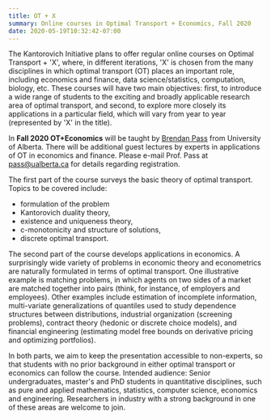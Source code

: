 ```yaml
---
title: OT + X
summary: Online courses in Optimal Transport + Economics, Fall 2020
date: 2020-05-19T10:32:42-07:00
---
```


The Kantorovich Initiative plans to offer regular online courses on Optimal Transport + 'X', where, in different iterations,
'X' is chosen from the many disciplines in which optimal transport (OT) places an important role, including economics and finance, data science/statistics, computation, biology, etc. These courses will have two main objectives: first, to introduce a wide range of students to the exciting and broadly applicable research area of optimal transport, and second, to explore more closely its applications in a particular field, which will vary from year to year (represented by 'X' in the title). 
 
In **Fall 2020 OT+Economics** will be taught by [Brendan Pass](https://sites.ualberta.ca/~pass/) from University of Alberta. There will be additional guest lectures by experts in applications of OT in economics and finance.
Please e-mail Prof. Pass at <pass@ualberta.ca> for details regarding registration. 

The first part of the course surveys the basic theory of optimal transport. Topics to be covered include: 
- formulation of the problem 
- Kantorovich duality theory, 
- existence and uniqueness theory, 
- c-monotonicity and structure of solutions, 
- discrete optimal transport. 

The second part of the course develops applications in economics. A surprisingly wide variety of problems in economic theory and econometrics are naturally formulated in terms of optimal transport.  One illustrative example is matching problems, in which agents on two sides of a market are matched together into pairs (think, for instance, of employers and employees). Other examples include estimation of incomplete information, multi-variate generalizations of quantiles used to study dependence structures between distributions, industrial organization (screening problems), contract theory (hedonic or discrete choice models), and financial engineering (estimating model free bounds on derivative pricing and optimizing portfolios). 

In both parts, we aim to keep the presentation accessible to non-experts, so that students with no prior background in either optimal transport or economics can follow the course. Intended audience: Senior undergraduates, master's and PhD students in quantitative disciplines, such as pure and applied mathematics, statistics, computer science, economics and engineering. Researchers in industry with a strong background in one of these areas are welcome to join.

